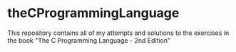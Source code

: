 # theCProgrammingLanguage
This repository contains all of my attempts and solutions to the exercises in the book "The C Programming Language - 2nd Edition"
